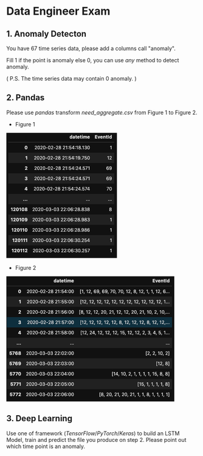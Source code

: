 # Data Engineer Exam

## 1. Anomaly Detecton

You have 67 time series data, please add a columns call "anomaly".

Fill 1 if the point is anomaly else 0, you can use *any* method to detect anomaly.

( P.S. The time series data may contain 0 anomaly. )

## 2. Pandas

Please use *pandas* transform *need_aggregate.csv* from Figure 1 to Figure 2.

+ Figure 1

![before](assets/before_aggregate.png)

+ Figure 2

![after](assets/after_aggregate.png)

## 3. Deep Learning

Use one of framework (*TensorFlow*/*PyTorch*/*Keras*) to build an LSTM Model, train and predict the file you produce on step 2. Please point out which time point is an anomaly.
